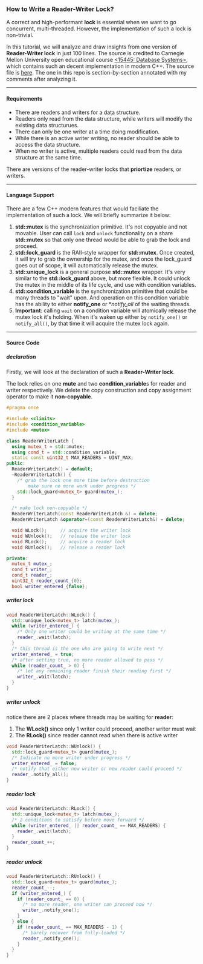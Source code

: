 ### How to Write a Reader-Writer Lock?

A correct and high-performant **lock** is essential when we want to go concurrent, multi-threaded. However, the implementation of such a lock is non-trivial.

In this tutorial, we will analyze and draw insights from one version of **Reader-Writer lock** in just 100 lines. The source is credited to Carnegie Mellon University open educational course  [<15445: Database Systems>](https://15445.courses.cs.cmu.edu), which contains such an decent implementation in modern C++. The source file is [here](https://github.com/cmu-db/bustub/blob/master/src/include/common/rwlatch.h). The one in this repo is section-by-section annotated with my comments after analyzing it.

---

#### Requirements

+ There are readers and writers for a data structure.
+ Readers only read from the data structure, while writers will modify the existing data structurues.
+ There can only be one writer at a time doing modification.
+ While there is an active writer writing, no reader should be able to access the data structure.
+ When no writer is active, multiple readers could read from the data structure at the same time.

There are versions of the reader-writer locks that **priortize** readers, or writers.

---

#### Language Support

There are a few C++ modern features that would faciliate the implementation of such a lock. We will briefly summarize it below:

1. **std::mutex** is the synchronization primitive. It's not copyable and not movable. User can call `lock` and `unlock` functionality on a share **std::mutex** so that only one thread would be able to grab the lock and proceed. 
2. **std::lock_guard** is the RAII-style wrapper for **std::mutex**. Once created, it will try to grab the ownership for the mutex, and once the lock_guard goes out of scope, it will automatically release the mutex.
3. **std::unique_lock** is a general purpose **std::mutex** wrapper. It's very similar to the **std::lock_guard** above, but more flexible. It could unlock the mutex in the middle of its life cycle, and use with condition variables.
4. **std::condition_variable** is the synchronization primitive that could be many threads to "wait" upon. And operation on this condition variable has the ability to either **notify_one** or **notify_all* of the waiting threads.
5. **Important**: calling `wait` on a condition variable will atomically release the mutex lock it's holding. When it's waken up either by `notify_one()` or `notify_all()`, by that time it will acquire the mutex lock again.

---

#### Source Code

##### declaration

Firstly, we will look at the declaration of such a **Reader-Writer lock**.

The lock relies on one **mute** and two **condition_variable**s for reader and writer respectively. We delete the copy construction and copy assignment operator to make it **non-copyable**. 

```CPP
#pragma once

#include <climits>
#include <condition_variable>
#include <mutex>

class ReaderWriterLatch {
  using mutex_t = std::mutex;
  using cond_t = std::condition_variable;
  static const uint32_t MAX_READERS = UINT_MAX;
public:
  ReaderWriterLatch() = default;
  ~ReaderWriterLatch() { 
    /* grab the lock one more time before destruction
        make sure no more work under progress */
    std::lock_guard<mutex_t> guard(mutex_); 
  }

  /* make lock non-copyable */
  ReaderWriterLatch(const ReaderWriterLatch &) = delete;
  ReaderWriterLatch &operator=(const ReaderWriterLatch&) = delete;

  void WLock();		// acquire the writer lock
  void WUnlock();	// release the writer lock
  void RLock();		// acquire a reader lock
  void RUnlock();	// release a reader lock

private:
  mutex_t mutex_;
  cond_t writer_;
  cond_t reader_;
  uint32_t reader_count_{0};
  bool writer_entered_{false};
```

##### writer lock

```CPP
void ReaderWriterLatch::WLock() {
  std::unique_lock<mutex_t> latch(mutex_);
  while (writer_entered_) {
    /* Only one writer could be writing at the same time */
    reader_.wait(latch);
  }
  /* this thread is the one who are going to write next */
  writer_entered_ = true;
  /* after setting true, no more reader allowed to pass */
  while (reader_count_ > 0) {
    /* let any remaining reader finish their reading first */
    writer_.wait(latch);
  }
}
```

##### writer unlock

notice there are 2 places where threads may be waiting for **reader**:
1. The **WLock()** since only 1 writer could proceed, another writer must wait
2. The **RLock()** since reader cannot read when there is active writer

```CPP
void ReaderWriterLatch::WUnlock() {
  std::lock_guard<mutex_t> guard(mutex_);
  /* Indicate no more writer under progress */
  writer_entered_ = false;
  /* notify that either new writer or new reader could proceed */
  reader_.notify_all();
}
```

##### reader lock

```CPP
void ReaderWriterLatch::RLock() {
  std::unique_lock<mutex_t> latch(mutex_);
  /* 2 conditions to satisfy before move forward */
  while (writer_entered_ || reader_count_ == MAX_READERS) {
    reader_.wait(latch);
  }
  reader_count_++;
}
```

##### reader unlock

```CPP
void ReaderWriterLatch::RUnlock() {
  std::lock_guard<mutex_t> guard(mutex_);
  reader_count_--;
  if (writer_entered_) {
    if (reader_count_ == 0) {
      /* no more reader, one writer can proceed now */
      writer_.notify_one();
    }
  } else {
    if (reader_count_ == MAX_READERS - 1) {
      /* barely recover from fully-loaded */
      reader_.notify_one();
    }
  }
}
```
